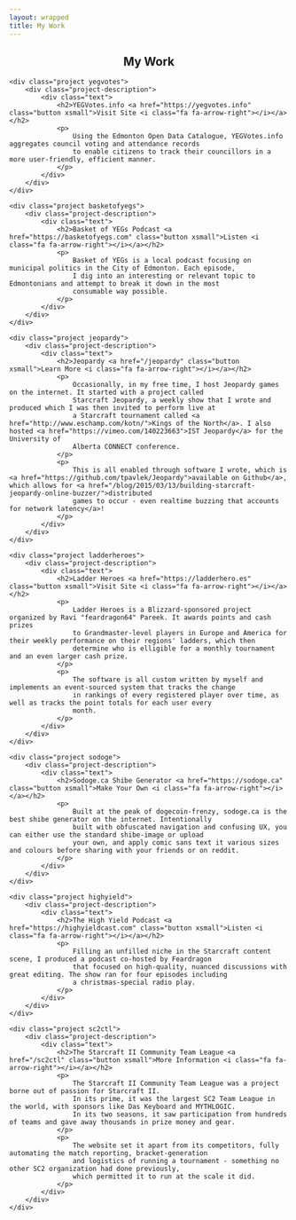 ```yaml
---
layout: wrapped
title: My Work
---
```


<div class="projects">
    <article>
        <h1 style="text-align:center;">My Work</h1>
    </article>
    
    <div class="project yegvotes">
        <div class="project-description">
            <div class="text">
                <h2>YEGVotes.info <a href="https://yegvotes.info" class="button xsmall">Visit Site <i class="fa fa-arrow-right"></i></a></h2>
                <p>
                    Using the Edmonton Open Data Catalogue, YEGVotes.info aggregates council voting and attendance records
                    to enable citizens to track their councillors in a more user-friendly, efficient manner.
                </p>
            </div>
        </div>
    </div>
    
    <div class="project basketofyegs">
        <div class="project-description">
            <div class="text">
                <h2>Basket of YEGs Podcast <a href="https://basketofyegs.com" class="button xsmall">Listen <i class="fa fa-arrow-right"></i></a></h2>
                <p>
                    Basket of YEGs is a local podcast focusing on municipal politics in the City of Edmonton. Each episode,
                    I dig into an interesting or relevant topic to Edmontonians and attempt to break it down in the most
                    consumable way possible.
                </p>
            </div>
        </div>
    </div>
    
    <div class="project jeopardy">
        <div class="project-description">
            <div class="text">
                <h2>Jeopardy <a href="/jeopardy" class="button xsmall">Learn More <i class="fa fa-arrow-right"></i></a></h2>
                <p>
                    Occasionally, in my free time, I host Jeopardy games on the internet. It started with a project called
                    Starcraft Jeopardy, a weekly show that I wrote and produced which I was then invited to perform live at
                    a Starcraft tournament called <a href="http://www.eschamp.com/kotn/">Kings of the North</a>. I also hosted <a href="https://vimeo.com/140223663">IST Jeopardy</a> for the University of
                    Alberta CONNECT conference.
                </p>
                <p>
                    This is all enabled through software I wrote, which is <a href="https://github.com/tpavlek/Jeopardy">available on Github</a>, which allows for <a href="/blog/2015/03/13/building-starcraft-jeopardy-online-buzzer/">distributed
                    games to occur - even realtime buzzing that accounts for network latency</a>!
                </p>
            </div>
        </div>
    </div>
    
    <div class="project ladderheroes">
        <div class="project-description">
            <div class="text">
                <h2>Ladder Heroes <a href="https://ladderhero.es" class="button xsmall">Visit Site <i class="fa fa-arrow-right"></i></a></h2>
                <p>
                    Ladder Heroes is a Blizzard-sponsored project organized by Ravi "feardragon64" Pareek. It awards points and cash prizes
                    to Grandmaster-level players in Europe and America for their weekly performance on their regions' ladders, which then
                    determine who is elligible for a monthly tournament and an even larger cash prize.
                </p>
                <p>
                    The software is all custom written by myself and implements an event-sourced system that tracks the change
                    in rankings of every registered player over time, as well as tracks the point totals for each user every
                    month.
                </p>
            </div>
        </div>
    </div>
    
    <div class="project sodoge">
        <div class="project-description">
            <div class="text">
                <h2>Sodoge.ca Shibe Generator <a href="https://sodoge.ca" class="button xsmall">Make Your Own <i class="fa fa-arrow-right"></i></a></h2>
                <p>
                    Built at the peak of dogecoin-frenzy, sodoge.ca is the best shibe generator on the internet. Intentionally
                    built with obfuscated navigation and confusing UX, you can either use the standard shibe-image or upload
                    your own, and apply comic sans text it various sizes and colours before sharing with your friends or on reddit.
                </p>
            </div>
        </div>
    </div>
    
    <div class="project highyield">
        <div class="project-description">
            <div class="text">
                <h2>The High Yield Podcast <a href="https://highyieldcast.com" class="button xsmall">Listen <i class="fa fa-arrow-right"></i></a></h2>
                <p>
                    Filling an unfilled niche in the Starcraft content scene, I produced a podcast co-hosted by Feardragon
                    that focused on high-quality, nuanced discussions with great editing. The show ran for four episodes including
                    a christmas-special radio play.
                </p>
            </div>
        </div>
    </div>
    
    <div class="project sc2ctl">
        <div class="project-description">
            <div class="text">
                <h2>The Starcraft II Community Team League <a href="/sc2ctl" class="button xsmall">More Information <i class="fa fa-arrow-right"></i></a></h2>
                <p>
                    The Starcraft II Community Team League was a project borne out of passion for Starcraft II.
                    In its prime, it was the largest SC2 Team League in the world, with sponsors like Das Keyboard and MYTHLOGIC.
                    In its two seasons, it saw participation from hundreds of teams and gave away thousands in prize money and gear.
                </p>
                <p>
                    The website set it apart from its competitors, fully automating the match reporting, bracket-generation
                    and logistics of running a tournament - something no other SC2 organization had done previously,
                    which permitted it to run at the scale it did.
                </p>
            </div>
        </div>
    </div>
        
</div>
